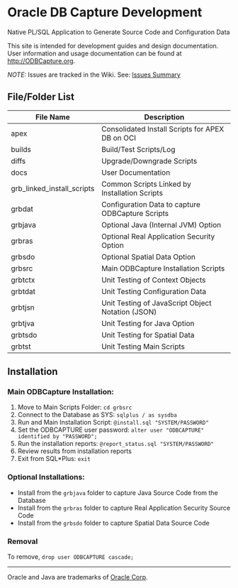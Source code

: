 # Oracle DB Capture Development

Native PL/SQL Application to Generate Source Code and Configuration Data

This site is intended for development guides and design documentation.  User information and usage documentation can be found at http://ODBCapture.org.

*NOTE:* Issues are tracked in the Wiki.  See: [Issues Summary](https://github.com/DDieterich/ODBCapture/wiki/Z-Issues-Summary)

## File/Folder List

File Name                  | Description
---------------------------|------------
apex                       | Consolidated Install Scripts for APEX DB on OCI
builds                     | Build/Test Scripts/Log
diffs                      | Upgrade/Downgrade Scripts
docs                       | User Documentation
grb_linked_install_scripts | Common Scripts Linked by Installation Scripts
grbdat                     | Configuration Data to capture ODBCapture Scripts
grbjava                    | Optional Java (Internal JVM) Option
grbras                     | Optional Real Application Security Option
grbsdo                     | Optional Spatial Data Option
grbsrc                     | Main ODBCapture Installation Scripts
grbtctx                    | Unit Testing of Context Objects
grbtdat                    | Unit Testing Configuration Data
grbtjsn                    | Unit Testing of JavaScript Object Notation (JSON)
grbtjva                    | Unit Testing for Java Option
grbtsdo                    | Unit Testing for Spatial Data
grbtst                     | Unit Testing Main Scripts

## Installation

### Main ODBCapture Installation:

1. Move to Main Scripts Folder: `cd grbsrc`
2. Connect to the Database as SYS: `sqlplus / as sysdba`
3. Run and Main Installation Script: `@install.sql "SYSTEM/PASSWORD"`
4. Set the ODBCAPTURE user password: `alter user "ODBCAPTURE" identified by "PASSWORD";`
5. Run the installation reports: `@report_status.sql "SYSTEM/PASSWORD"`
7. Review results from installation reports
6. Exit from SQL*Plus: `exit`

### Optional Installations:

* Install from the `grbjava` folder to capture Java Source Code from the Database
* Install from the `grbras` folder to capture Real Application Security Source Code
* Install from the `grbsdo` folder to capture Spatial Data Source Code

### Removal

To remove, `drop user ODBCAPTURE cascade;`

---
Oracle and Java are trademarks of [Oracle Corp](https://www.oracle.com/).
